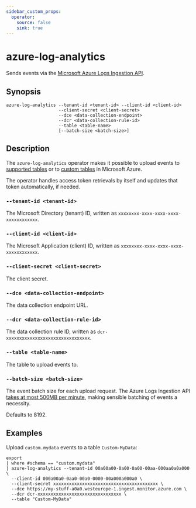 ```yaml
---
sidebar_custom_props:
  operator:
    source: false
    sink: true
---
```


# azure-log-analytics

Sends events via the [Microsoft Azure Logs Ingestion API][api].

[api]: https://learn.microsoft.com/en-us/azure/azure-monitor/logs/logs-ingestion-api-overview

## Synopsis

```
azure-log-analytics --tenant-id <tenant-id> --client-id <client-id>
                    --client-secret <client-secret>
                    --dce <data-collection-endpoint>
                    --dcr <data-collection-rule-id>
                    --table <table-name>
                    [--batch-size <batch-size>]
```

## Description

The `azure-log-analytics` operator makes it possible to upload events to
[supported tables][supported] or to [custom tables][custom] in Microsoft Azure.

[supported]: https://learn.microsoft.com/en-us/azure/azure-monitor/logs/logs-ingestion-api-overview#supported-tables
[custom]: https://learn.microsoft.com/en-us/azure/azure-monitor/logs/create-custom-table?tabs=azure-portal-1%2Cazure-portal-2%2Cazure-portal-3#create-a-custom-table

The operator handles access token retrievals by itself and updates that token
automatically, if needed.

### `--tenant-id <tenant-id>`

The Microsoft Directory (tenant) ID, written as
`xxxxxxxx-xxxx-xxxx-xxxx-xxxxxxxxxxxx`.

### `--client-id <client-id>`

The Microsoft Application (client) ID, written as
`xxxxxxxx-xxxx-xxxx-xxxx-xxxxxxxxxxxx`.

### `--client-secret <client-secret>`

The client secret.

### `--dce <data-collection-endpoint>`

The data collection endpoint URL.

### `--dcr <data-collection-rule-id>`

The data collection rule ID, written as `dcr-xxxxxxxxxxxxxxxxxxxxxxxxxxxxxxxx`.

### `--table <table-name>`

The table to upload events to.

### `--batch-size <batch-size>`

The event batch size for each upload request. The Azure Logs Ingestion API
[takes at most 500MB per minute][limit], making sensible batching of events a
necessity.

Defaults to 8192.

[limit]: https://learn.microsoft.com/en-us/azure/azure-monitor/logs/tutorial-logs-ingestion-code?tabs=net#script-returns-error-code-429

## Examples

Upload `custom.mydata` events to a table `Custom-MyData`:

```
export
| where #schema == "custom.mydata"
| azure-log-analytics --tenant-id 00a00a00-0a00-0a00-00aa-000aa0a0a000 \
  --client-id 000a00a0-0aa0-00a0-0000-00a000a000a0 \
  --client-secret xxxxxxxxxxxxxxxxxxxxxxxxxxxxxxxxxxxxxxxx \
  --dce https://my-stuff-a0a0.westeurope-1.ingest.monitor.azure.com \
  --dcr dcr-xxxxxxxxxxxxxxxxxxxxxxxxxxxxxxxx \
  --table "Custom-MyData"
```
